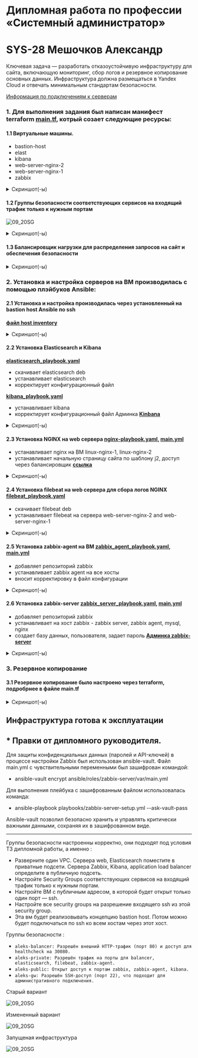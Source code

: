 #  Дипломная работа по профессии «Системный администратор»
# SYS-28 Мешочков Александр

Ключевая задача — разработать отказоустойчивую инфраструктуру для сайта, включающую мониторинг, сбор логов и резервное копирование основных данных. Инфраструктура должна размещаться в Yandex Cloud и отвечать минимальным стандартам безопасности.

[Информация по подключениям к серверам](https://github.com/negodyai86/DiplomAdmin/blob/main/Данные%20по%20подключениям.md)

### 1\. Для выполнения задания был написан манифест terraform [main.tf](https://github.com/negodyai86/DiplomAdmin/blob/main/terraform/main.tf), котрый созает следующие ресурсы:

#### 1.1 Виртуальные машины.

  - bastion-host
  - elast
  - kibana
  - web-server-nginx-2
  - web-server-nginx-1
  - zabbix

<details>
<summary> Скриншот(-ы) </summary>

![01_vm](https://github.com/negodyai86/DiplomAdmin/blob/main/img/VM_Cloud.png)

</details>


</details>

#### 1.2 Группы безопасности соответствующих сервисов на входящий трафик только к нужным портам

![09_20SG](https://github.com/negodyai86/DiplomAdmin/blob/main/img/группы_безопасности.png)

<details>
<summary> Скриншот(-ы) </summary>

![09_20SG](https://github.com/negodyai86/DiplomAdmin/blob/main/img/группы_безопасности_1.png)

</details>

#### 1.3 Балансировщик нагрузки для распределения запросов на сайт и обеспечения безопасности

<details>
<summary> Скриншот(-ы) </summary>

![02_target-group](https://github.com/negodyai86/DiplomAdmin/blob/main/img/целевые_группы.png)

![03_backend-group](https://github.com/negodyai86/DiplomAdmin/blob/main/img/группы_бэкендов.png)

![7](https://github.com/negodyai86/DiplomAdmin/blob/main/img/карта_балансировки.png)

![7](https://github.com/negodyai86/DiplomAdmin/blob/main/img/балансировщик.png)

![7](https://github.com/negodyai86/DiplomAdmin/blob/main/img/целевые_группы_1.png)

![7](https://github.com/negodyai86/DiplomAdmin/blob/main/img/балансировщик_1.png)

</details>

### 2. Установка и настройка серверов на ВМ производилась с помощью плэйбуков  Ansible:

#### 2.1 Установка и настройка производилась через установленный на bastion host Ansible по ssh 

**[файл host inventory](https://github.com/negodyai86/DiplomAdmin/blob/main/ansible/hosts)**  

<details>
<summary> Скриншот(-ы) </summary>

![00_Bastion-host](https://github.com/negodyai86/DiplomAdmin/blob/main/img/ansible_ping.png)

</details>


####  2.2 Установка Elasticsearch и Kibana 

**[elasticsearch_playbook.yaml](https://github.com/negodyai86/DiplomAdmin/blob/main/ansible/elastik_playbook.yaml)**

* скачивает elasticsearch deb
* устанавливает elasticsearch
* корректирует конфигурационный файл

**[kibana_playbook.yaml](https://github.com/negodyai86/DiplomAdmin/blob/main/ansible/kibana_playbook.yaml)**

* устанавливает kibana
* корректирует конфигурационный файл
    Админка **[Kinbana](http://178.154.220.202:5601)**
   
<details>
<summary> Скриншот(-ы) </summary>

![28_ install](https://github.com/negodyai86/DiplomAdmin/blob/main/img/kibana.png)
![28_ install](https://github.com/negodyai86/DiplomAdmin/blob/main/img/elast.png)
![28_ install](https://github.com/negodyai86/DiplomAdmin/blob/main/img/kibana1.png) 
![28_ install](https://github.com/negodyai86/DiplomAdmin/blob/main/img/kibana2.png) 
 *</details>

####  2.3 Установка NGINX на web сервера [nginx-playbook.yaml](https://github.com/negodyai86/DiplomAdmin/blob/main/ansible/nginx-playbook.yaml), [main.yml](https://github.com/negodyai86/DiplomAdmin/blob/main/ansible/roles/nginx/tasks/main.yml)

* устанавливает nginx на ВМ linux-nginx-1, linux-nginx-2
* устанавливает начальную страницу сайта по шаблону j2, доступ через балансировщик **[ссылка](http://89.169.145.0:80)**

<details>
<summary> Скриншот(-ы) </summary>

![21_ install_nginx](https://github.com/negodyai86/DiplomAdmin/blob/main/img/nginx_1.png)

![22_ install_nginx](https://github.com/negodyai86/DiplomAdmin/blob/main/img/nginx_2.png)

![23_ install_nginx](https://github.com/negodyai86/DiplomAdmin/blob/main/img/nginx_3.png)

</details>

#### 2.4 Установка filebeat на web сервера для сбора логов NGINX [filebeat_playbook.yaml](https://github.com/negodyai86/DiplomAdmin/blob/main/ansible/filebeat_playbook.yaml)

* скачивает filebeat deb
* устанавливает filebeat на сервера web-server-nginx-2 and web-server-nginx-1

<details>
<summary> Скриншот(-ы) </summary>

![28_20](https://github.com/negodyai86/DiplomAdmin/blob/main/img/filebeat.png)

</details>

#### 2.5 Установка zabbix-agent на ВМ [zabbix_agent_playbook.yaml](https://github.com/negodyai86/DiplomAdmin/blob/main/ansible/zabbix_agent_playbook.yaml), [main.yml](https://github.com/negodyai86/DiplomAdmin/blob/main/ansible/roles/zabbix-agent/tasks/main.yml)
  - добавляет репозиторий zabbix
  - устанавливает zabbix agent на все хосты
  - вносит корректировку в файл конфигурации  


<details>
<summary> Скриншот(-ы) </summary>

![25_install_zabbix_agent](https://github.com/negodyai86/DiplomAdmin/blob/main/img/zabbix_agent_1.png)
![25_install_zabbix_agent](https://github.com/negodyai86/DiplomAdmin/blob/main/img/zabbix_agent_2.png)

</details>

#### 2.6 Установка zabbix-server [zabbix_server_playbook.yaml](https://github.com/negodyai86/DiplomAdmin/blob/main/ansible/zabbix_server_playbook.yaml), [main.yml](https://github.com/negodyai86/DiplomAdmin/blob/main/ansible/roles/zabbix-server/tasks/main.yml)
  
  - добавляет репозиторий zabbix
  - устанавливает на хост zabbix -  zabbix server, zabbix agent, mysql, nginx
  - создает базу данных, пользователя, задает пароль
**[Админка zabbix-server](http://89.169.144.127:8080)**

<details>
<summary> Скриншот(-ы) </summary>

![24_install_zabbix_server](https://github.com/negodyai86/DiplomAdmin/blob/main/img/zabbix_server_1.png)

![26_ installzabbix_server](https://github.com/negodyai86/DiplomAdmin/blob/main/img/zabbix_server_2.png)

![27_ installzabbix_server](https://github.com/negodyai86/DiplomAdmin/blob/main/img/zabbix.png)

### Настраиваем дешборды с отображением метрик, минимальный набор — по принципу USE (Utilization, Saturation, Errors) для CPU, RAM, диски, сеть, http запросов к веб-серверам.

![27_ installzabbix_server](https://github.com/negodyai86/DiplomAdmin/blob/main/img/zabbix1.png)

</details>

### 3. Резервное копирование 
#### 3.1 Резервное копирование было настроено через terraform, подробрнее в файле main.tf

<details>
<summary> Скриншот(-ы) </summary>

![99_Snapshot_1](https://github.com/negodyai86/DiplomAdmin/blob/main/img/снимок.png)


</details>

## Инфраструктура готова к эксплуатации

## * Правки от дипломного руководителя.

Для защиты конфиденциальных данных (паролей и API-ключей) в процессе настройки Zabbix был использован ansible-vault. Файл main.yml с чувствительными переменными был зашифрован командой:

* ansible-vault encrypt ansible/roles/zabbix-server/var/main.yml

Для выполнения плейбука с зашифрованным файлом использовалась команда:

* ansible-playbook playbooks/zabbix-server-setup.yml --ask-vault-pass

Ansible-vault позволил безопасно хранить и управлять критически важными данными, сохраняя их в зашифрованном виде.

------------------------------------------------


Группы безопасности настроенны корректно, они подходят под условия ТЗ дипломной работы, а именно :

- Разверните один VPC. Сервера web, Elasticsearch поместите в приватные подсети. Сервера Zabbix, Kibana, application load balancer определите в публичную подсеть.
- Настройте Security Groups соответствующих сервисов на входящий трафик только к нужным портам.
- Настройте ВМ с публичным адресом, в которой будет открыт только один порт — ssh. 
- Настройте все security groups на разрешение входящего ssh из этой security group. 
- Эта вм будет реализовывать концепцию bastion host. Потом можно будет подключаться по ssh ко всем хостам через этот хост.

Группы безопасности : 

- `aleks-balancer: Разрешён внешний HTTP-трафик (порт 80) и доступ для healthcheck на 30080.`
- `aleks-private: Разрешён трафик на порты для balancer, elasticsearch, filebeat, zabbix-agent.`
- `aleks-public: Открыт доступ к портам zabbix, zabbix-agent, kibana.`
- `aleks-gw: Разрешён SSH-доступ (порт 22), что подходит для административного подключения.`

</details>
<summary> Старый вариант </summary>

![09_20SG](https://github.com/negodyai86/DiplomAdmin/blob/main/img/группы_безопасности_1.1.png)
</details>
<summary> Измененный вариант </summary>
</details>

![09_20SG](https://github.com/negodyai86/DiplomAdmin/blob/main/img/группы_безопасности_1.png)
</details>
<summary> Запущеная инфраструктура </summary>
</details>

![09_20SG](https://github.com/negodyai86/DiplomAdmin/blob/main/img/Вирт_машины.png)